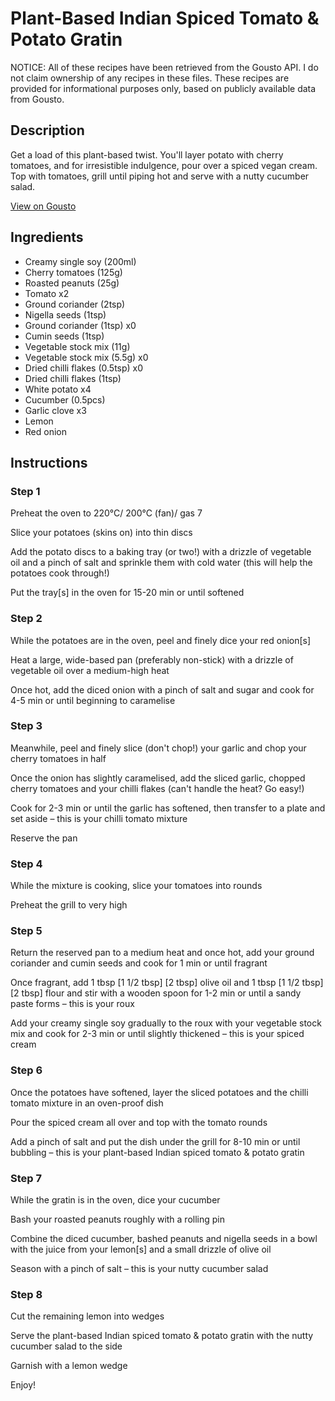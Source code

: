 # Plant-Based Indian Spiced Tomato & Potato Gratin

NOTICE: All of these recipes have been retrieved from the Gousto API. I do not claim ownership of any recipes in these files. These recipes are provided for informational purposes only, based on publicly available data from Gousto.

## Description

Get a load of this plant-based twist. You'll layer potato with cherry tomatoes, and for irresistible indulgence, pour over a spiced vegan cream. Top with tomatoes, grill until piping hot and serve with a nutty cucumber salad. 

[View on Gousto](https://www.gousto.co.uk/recipes/cookbook/indian-spiced-british-tiger-tomato-potato-gratin-with-cucumber-salad)

## Ingredients

- Creamy single soy (200ml)
- Cherry tomatoes (125g)
- Roasted peanuts (25g)
- Tomato x2
- Ground coriander (2tsp)
- Nigella seeds (1tsp)
- Ground coriander (1tsp) x0
- Cumin seeds (1tsp)
- Vegetable stock mix (11g)
- Vegetable stock mix (5.5g) x0
- Dried chilli flakes (0.5tsp) x0
- Dried chilli flakes (1tsp)
- White potato x4
- Cucumber (0.5pcs)
- Garlic clove x3
- Lemon
- Red onion

## Instructions


### Step 1

Preheat the oven to 220°C/ 200°C (fan)/ gas 7

Slice your potatoes (skins on) into thin discs

Add the potato discs to a baking tray (or two!) with a drizzle of vegetable oil and a pinch of salt and sprinkle them with cold water (this will help the potatoes cook through!)

Put the tray[s] in the oven for 15-20 min or until softened


### Step 2

While the potatoes are in the oven, peel and finely dice your red onion[s]

Heat a large, wide-based pan (preferably non-stick) with a drizzle of vegetable oil over a medium-high heat

Once hot, add the diced onion with a pinch of salt and sugar and cook for 4-5 min or until beginning to caramelise


### Step 3

Meanwhile, peel and finely slice (don't chop!) your garlic and chop your cherry tomatoes in half

Once the onion has slightly caramelised, add the sliced garlic, chopped cherry tomatoes and your chilli flakes (can't handle the heat? Go easy!)

Cook for 2-3 min or until the garlic has softened, then transfer to a plate and set aside – this is your chilli tomato mixture

Reserve the pan


### Step 4

While the mixture is cooking, slice your tomatoes into rounds

Preheat the grill to very high


### Step 5

Return the reserved pan to a medium heat and once hot, add your ground coriander and cumin seeds and cook for 1 min or until fragrant

Once fragrant, add 1 tbsp <span class="text-purple">[1 1/2 tbsp]</span> <span class="text-danger">[2 tbsp]</span> olive oil and 1 tbsp <span class="text-purple">[1 1/2 tbsp]</span> <span class="text-danger">[2 tbsp]</span> flour and stir with a wooden spoon for 1-2 min or until a sandy paste forms – this is your roux

Add your creamy single soy gradually to the roux with your vegetable stock mix and cook for 2-3 min or until slightly thickened – this is your spiced cream


### Step 6

Once the potatoes have softened, layer the sliced potatoes and the chilli tomato mixture in an oven-proof dish

Pour the spiced cream all over and top with the tomato rounds

Add a pinch of salt and put the dish under the grill for 8-10 min or until bubbling – this is your plant-based Indian spiced tomato & potato gratin


### Step 7

While the gratin is in the oven, dice your cucumber

Bash your roasted peanuts roughly with a rolling pin

Combine the diced cucumber, bashed peanuts and nigella seeds in a bowl with the juice from your<span class="text-danger"> </span>lemon[s] and a small drizzle of olive oil

Season with a pinch of salt – this is your nutty cucumber salad

### Step 8

Cut the remaining lemon into wedges

Serve the plant-based Indian spiced tomato & potato gratin with the nutty cucumber salad to the side

Garnish with a lemon wedge

Enjoy!


